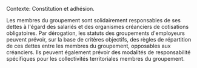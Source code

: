 Contexte: Constitution et adhésion.

Les membres du groupement sont solidairement responsables de ses dettes à l'égard des salariés et des organismes créanciers de cotisations obligatoires. Par dérogation, les statuts des groupements d'employeurs peuvent prévoir, sur la base de critères objectifs, des règles de répartition de ces dettes entre les membres du groupement, opposables aux créanciers. Ils peuvent également prévoir des modalités de responsabilité spécifiques pour les collectivités territoriales membres du groupement.